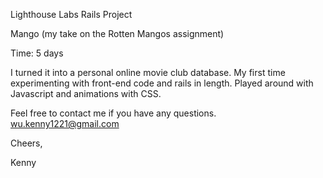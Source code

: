 Lighthouse Labs Rails Project

Mango
(my take on the Rotten Mangos assignment)

Time: 5 days

I turned it into a personal online movie club database.
My first time experimenting with front-end code and rails in length.
Played around with Javascript and animations with CSS.

Feel free to contact me if you have any questions.
wu.kenny1221@gmail.com

Cheers,

Kenny

